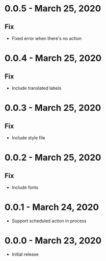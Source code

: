 # 0.0.5 - March 25, 2020
## Fix
* Fixed error when there's no action

# 0.0.4 - March 25, 2020
## Fix
* Include translated labels

# 0.0.3 - March 25, 2020
## Fix
* Include style file

# 0.0.2 - March 25, 2020
## Fix
* Include fonts

# 0.0.1 - March 24, 2020
* Support scheduled action in process

# 0.0.0 - March 23, 2020
* Initial release